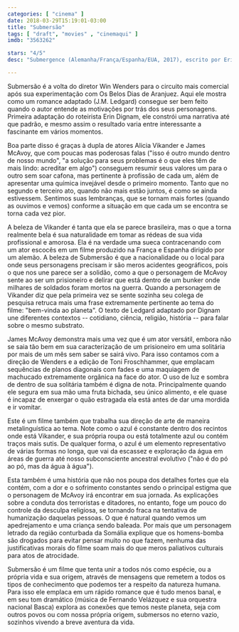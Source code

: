 ```yaml
---
categories: [ "cinema" ]
date: 2018-03-29T15:19:01-03:00
title: "Submersão"
tags: [ "draft", "movies" , "cinemaqui" ]
imdb: "3563262"

stars: "4/5"
desc: "Submergence (Alemanha/França/Espanha/EUA, 2017), escrito por Erin Dignam (roteiro), J.M. Ledgard (romance), dirigido por Wim Wenders, com Alicia Vikander, James McAvoy, Alexander Siddig."

---
```

Submersão é a volta do diretor Win Wenders para o circuito mais comercial após sua experimentação com Os Belos Dias de Aranjuez. Aqui ele mostra como um romance adaptado (J.M. Ledgard) consegue ser bem feito quando o autor entende as motivações por trás dos seus personagens. Primeira adaptação do roteirista Erin Dignam, ele constrói uma narrativa até que padrão, e mesmo assim o resultado varia entre interessante a fascinante em vários momentos.

Boa parte disso é graças à dupla de atores Alicia Vikander e James McAvoy, que com poucas mas poderosas falas ("isso é outro mundo dentro de nosso mundo", "a solução para seus problemas é o que eles têm de mais lindo: acreditar em algo") conseguem resumir seus valores um para o outro sem soar cafona, mas pertinente à profissão de cada um, além de apresentar uma química invejável desde o primeiro momento. Tanto que no segundo e terceiro ato, quando não mais estão juntos, é como se ainda estivessem. Sentimos suas lembranças, que se tornam mais fortes (quando as ouvimos e vemos) conforme a situação em que cada um se encontra se torna cada vez pior.

A beleza de Vikander é tanta que ela se parece brasileira, mas o que a torna realmente bela é sua naturalidade em tomar as rédeas de sua vida profissional e amorosa. Ela é na verdade uma sueca contracenando com um ator escocês em um filme produzido na França e Espanha dirigido por um alemão. A beleza de Submersão é que a nacionalidade ou o local para onde seus personagens precisam ir são meros acidentes geográficos, pois o que nos une parece ser a solidão, como a que o personagem de McAvoy sente ao ser um prisioneiro e delirar que está dentro de um bunker onde milhares de soldados foram mortos na guerra. Quando a personagem de Vikander diz que pela primeira vez se sente sozinha seu colega de pesquisa retruca mais uma frase extremamente pertinente ao tema do filme: "bem-vinda ao planeta". O texto de Ledgard adaptado por Dignam une diferentes contextos -- cotidiano, ciência, religião, história -- para falar sobre o mesmo substrato.

James McAvoy demonstra mais uma vez que é um ator versátil, embora não se saia tão bem em sua caracterização de um prisioneiro em uma solitária por mais de um mês sem saber se sairá vivo. Para isso contamos com a direção de Wenders e a edição de Toni Froschhammer, que emplacam sequências de planos diagonais com fades e uma maquiagem de machucado extremamente orgânica na face do ator. O uso de luz e sombra de dentro de sua solitária também é digna de nota. Principalmente quando ele segura em sua mão uma fruta bichada, seu único alimento, e ele quase é incapaz de enxergar o quão estragada ela está antes de dar uma mordida e ir vomitar.

Este é um filme também que trabalha sua direção de arte de maneira metalinguística ao tema. Note como o azul é constante dentro dos recintos onde está Vikander, e sua própria roupa ou está totalmente azul ou contém traços mais sutis. De qualquer forma, o azul é um elemento representativo de várias formas no longa, que vai da escassez e exploração da água em áreas de guerra até nosso subconsciente ancestral evolutivo ("não é do pó ao pó, mas da água à água").

Esta também é uma história que não nos poupa dos detalhes fortes que ela contém, com a dor e o sofrimento constantes sendo o principal estigma que o personagem de McAvoy irá encontrar em sua jornada. As explicações sobre a conduta dos terroristas e ditadores, no entanto, foge um pouco do controle da desculpa religiosa, se tornando fraca na tentativa de humanização daquelas pessoas. O que é natural quando vemos um apedrejamento e uma criança sendo baleada. Por mais que um personagem letrado da região conturbada da Somália explique que os homens-bomba são drogados para evitar pensar muito no que fazem, nenhuma das justificativas morais do filme soam mais do que meros paliativos culturais para atos de atrocidade.

Submersão é um filme que tenta unir a todos nós como espécie, ou a própria vida e sua origem, através de mensagens que remetem a todos os tipos de conhecimento que podemos ter a respeito da natureza humana. Para isso ele emplaca em um rápido romance que é tudo menos banal, e em seu tom dramático (música de Fernando Velázquez e sua orquestra nacional Basca) explora as conexões que temos neste planeta, seja com outros povos ou com nossa própria origem, submersos no eterno vazio, sozinhos vivendo a breve aventura da vida.
